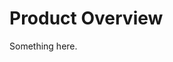 [title]: # (Product Overview)
[tags]: # (XXX)
[priority]: # (500)
# Product Overview
Something here.
